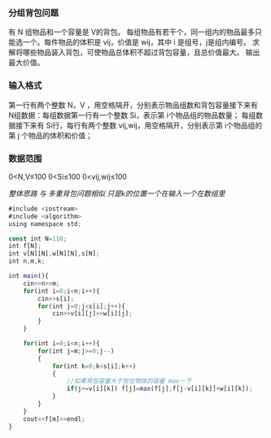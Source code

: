### 分组背包问题
有 N 组物品和一个容量是 V的背包。
每组物品有若干个，同一组内的物品最多只能选一个。每件物品的体积是 vij，价值是 wij，其中 i 是组号，j是组内编号。
求解将哪些物品装入背包，可使物品总体积不超过背包容量，且总价值最大。
输出最大价值。

### 输入格式
第一行有两个整数 N，V
，用空格隔开，分别表示物品组数和背包容量接下来有 N组数据：每组数据第一行有一个整数 Si，表示第 i个物品组的物品数量；
每组数据接下来有 Si行，每行有两个整数 vij,wij，用空格隔开，分别表示第 i个物品组的第 j 个物品的体积和价值；

### 数据范围
0<N,V≤100
0<Si≤100
0<vij,wij≤100

_整体思路 与  多重背包问题相似 只是k的位置一个在输入一个在数组里_

```js
#include <iostream>
#include <algorithm>
using namespace std;

const int N=110;
int f[N];
int v[N][N],w[N][N],s[N];
int n,m,k;

int main(){
    cin>>n>>m;
    for(int i=0;i<n;i++){
        cin>>s[i];
        for(int j=0;j<s[i];j++){
            cin>>v[i][j]>>w[i][j];
        }
    }

    for(int i=0;i<n;i++){
        for(int j=m;j>=0;j--)
        {
            for(int k=0;k<s[i];k++)
            { 
                //如果背包容量大于现在物体的容量 max一下
                if(j>=v[i][k]) f[j]=max(f[j],f[j-v[i][k]]+w[i][k]);  
            }
        }
    }
    cout<<f[m]<<endl;
}
```